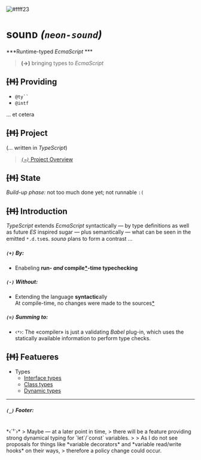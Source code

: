 ![#ffff23](https://placehold.it/120/c2ff23/ff23c2?text=neon^)

sounᴅ *(`neon-sound`)*
===
***Runtime-typed *EcmaScript* ***

>   **(→)** bringing types to *EcmaScript*

## ~~[Ħ]~~ Providing
+ ``` @ty`` ```
+ ` @intf `

… et cetera

## ~~[Ħ]~~ Project

(… written in *TypeScript*)

>   [*`(→)`* Project Overview](../index.md)


## ~~[Ħ]~~ State

*Build-up phase:* not too much done yet; not runnable `:(`


## ~~[Ħ]~~ Introduction

*TypeScript* extends *EcmaScript* syntactically
 — by type definitions as well as future *ES* inspired sugar —
plus semantically
 — what can be seen in the emitted `*.d.ts`es.
*sounᴅ* plans to form a contrast …

##### *`(+)`* By:
+ Enabeling **run- *and* compile[*](#facit1)-time typechecking**

##### *`(-)`* Without:
- Extending the language **syntactic**ally
<br/>At compile-time, no changes were made to the sources[*](#facit1)

##### *`(=)`* Summing to:
* <span id="facit1">‹`*`›:</span>
The «compiler» is just a validating *Babel* plug-in, which uses the statically available information to perform type checks.

## ~~[Ħ]~~ Featueres

* Types
    + [Interface types](./types/intf.md)
    + [Class types](./types/class.md)
    + [Dynamic types](./types/dynam.md)

---

##### *`(_)`* Footer:
<br/>
*<span id="foot1">‹`¹`›</span>*
>   Maybe — at a later point in time,
>   there will be a feature providing strong dynamical typing for `let`/`const` variables.
>
>   As I do not see proposals for things like *variable decorators* and *variable read/write hooks* on their ways,
>   therefore a policy change could occur.
